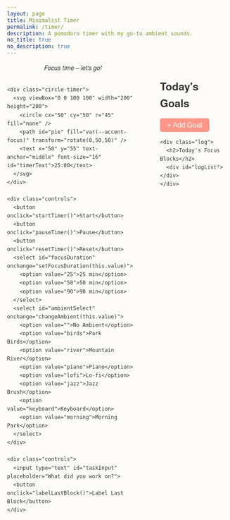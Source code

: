 ```yaml
---
layout: page
title: Minimalist Timer
permalink: /timer/
description: A pomodoro timer with my go-to ambient sounds. 
no_title: true
no_description: true
---
```

<style>
  :root {
    --light-bg: #fdfcf9;
    --light-text: #333;
    --dark-bg: #1e1e1e;
    --dark-text: #ddd;
    --accent-focus: #FF9687;
    --accent-break: #D8AE48;
  }

  @media (prefers-color-scheme: dark) {
    html, body {
      background: var(--dark-bg) !important;
      color: var(--dark-text) !important;
    }
    .controls button, select, input, textarea {
      background-color: #333;
      color: #eee;
    }
    .block {
      background-color: #2a2a2a;
    }
  }

  @media (prefers-color-scheme: light) {
    html, body {
      background: var(--light-bg);
      color: var(--light-text);
    }
  }

  body {
    font-family: 'Helvetica Neue', sans-serif;
    padding: 2rem;
    margin: 0;
    line-height: 1.6;
    transition: background 0.3s ease, color 0.3s ease;
  }

  .main-container {
    max-width: 1200px;
    margin: 0 auto;
    display: grid;
    grid-template-columns: 300px 1fr;
    gap: 3rem;
    align-items: start;
  }

  .timer-section {
    display: flex;
    flex-direction: column;
    align-items: center;
    position: sticky;
    top: 2rem;
  }

  .goals {
    max-width: 100%;
  }

  .goals h2, .log h2 {
    font-size: 1.5rem;
    margin-bottom: 1rem;
    font-weight: 600;
  }

  .goal-row {
    display: flex;
    gap: 0.5rem;
    align-items: center;
    margin-bottom: 0.25rem;
    transition: opacity 0.3s ease;
  }

  .goal-row input[type="text"] {
    flex: 1;
    padding: 0.5rem;
    border-radius: 5px;
    border: 1px solid #ccc;
    font-size: 1rem;
  }

  .goal-row.readonly input[type="text"] {
    border: none;
    background: transparent;
    cursor: pointer;
    padding: 0.5rem 0;
  }

  .goal-row.readonly input[type="text"]:focus {
    border: 1px solid #ccc;
    background: white;
    cursor: text;
  }

  @media (prefers-color-scheme: dark) {
    .goal-row.readonly input[type="text"]:focus {
      background: #333;
    }
  }

  .goal-row input[type="number"] {
    width: 60px;
    padding: 0.5rem;
    border-radius: 5px;
    border: 1px solid #ccc;
    font-size: 1rem;
  }

  .goal-row input[type="checkbox"] {
    transform: scale(1.2);
  }

  .goal-row.checked {
    opacity: 0.4;
  }

  .goal-row button.remove-goal {
    background: transparent;
    border: none;
    font-size: 1.2rem;
    color: #888;
    cursor: pointer;
  }

  .add-goal-button {
    display: block;
    margin: 0.5rem 0;
    padding: 0.4rem 1rem;
    font-size: 1rem;
    border: none;
    border-radius: 5px;
    background-color: var(--accent-focus);
    color: white;
    cursor: pointer;
  }

  .circle-timer {
    width: 220px;
    height: 220px;
    margin: 2rem auto;
    position: relative;
    background: transparent !important;
  }

  svg text {
    fill: var(--light-text);
  }

  @media (prefers-color-scheme: dark) {
    svg text {
      fill: var(--dark-text);
    }
  }

  .status {
    text-align: center;
    font-style: italic;
    margin-bottom: 1rem;
  }

  .controls {
    text-align: center;
    margin-top: 1rem;
  }

  .controls button, select, input {
    margin: 0.5rem;
    padding: 0.5rem 1rem;
    border: none;
    border-radius: 5px;
    font-size: 1rem;
  }

  .log {
    margin-top: 2rem;
    max-width: 100%;
  }

  .block {
    background-color: #eaeff5;
    padding: 0.75rem;
    border-radius: 8px;
    margin-bottom: 0.5rem;
  }

  .unlabeled {
    opacity: 0.7;
    font-style: italic;
  }

  /* 모바일 대응 */
  @media (max-width: 768px) {
    .main-container {
      grid-template-columns: 1fr;
      gap: 2rem;
    }
    
    .timer-section {
      position: static;
    }
    
    body {
      padding: 1rem;
    }
  }

  /* 대안: 목표 섹션 고정 높이 */
  .goals-fixed-height {
    height: 300px;
    overflow-y: auto;
    padding-right: 10px;
  }

  /* 스크롤바 스타일링 */
  .goals-fixed-height::-webkit-scrollbar {
    width: 8px;
  }

  .goals-fixed-height::-webkit-scrollbar-track {
    background: #f1f1f1;
    border-radius: 10px;
  }

  .goals-fixed-height::-webkit-scrollbar-thumb {
    background: #888;
    border-radius: 10px;
  }

  .goals-fixed-height::-webkit-scrollbar-thumb:hover {
    background: #555;
  }
</style>

<div class="main-container">
  <div class="timer-section">
    <div class="status" id="status">Focus time – let's go!</div>

    <div class="circle-timer">
      <svg viewBox="0 0 100 100" width="200" height="200">
        <circle cx="50" cy="50" r="45" fill="none" />
        <path id="pie" fill="var(--accent-focus)" transform="rotate(0,50,50)" />
        <text x="50" y="55" text-anchor="middle" font-size="16" id="timerText">25:00</text>
      </svg>
    </div>

    <div class="controls">
      <button onclick="startTimer()">Start</button>
      <button onclick="pauseTimer()">Pause</button>
      <button onclick="resetTimer()">Reset</button>
      <select id="focusDuration" onchange="setFocusDuration(this.value)">
        <option value="25">25 min</option>
        <option value="50">50 min</option>
        <option value="90">90 min</option>
      </select>
      <select id="ambientSelect" onchange="changeAmbient(this.value)">
        <option value="">No Ambient</option>
        <option value="birds">Park Birds</option>
        <option value="river">Mountain River</option>
        <option value="piano">Piano</option>
        <option value="lofi">Lo-fi</option>
        <option value="jazz">Jazz Brush</option>
        <option value="keyboard">Keyboard</option>
        <option value="morning">Morning Park</option>
      </select>
    </div>

    <div class="controls">
      <input type="text" id="taskInput" placeholder="What did you work on?">
      <button onclick="labelLastBlock()">Label Last Block</button>
    </div>
  </div>

  <div class="content-section">
    <div class="goals">
      <h2>Today's Goals</h2>
      <div id="goalList"></div>
      <button class="add-goal-button" onclick="addGoal()">+ Add Goal</button>
    </div>

    <div class="log">
      <h2>Today's Focus Blocks</h2>
      <div id="logList"></div>
    </div>
  </div>
</div>

<script src="/assets/js/timer.js"></script>

<script>
// 목표 관련 함수들 (timer.js에 없는 기능들)
function addGoal() {
  const goalList = document.getElementById('goalList');
  const goalRow = document.createElement('div');
  goalRow.className = 'goal-row';
  goalRow.innerHTML = `
    <input type="checkbox" onchange="toggleGoal(this)">
    <input type="text" placeholder="Enter your goal">
    <input type="number" placeholder="25" min="1" max="999">
    <button class="remove-goal" onclick="removeGoal(this)">×</button>
  `;
  goalList.appendChild(goalRow);
  
  // 새로 추가된 텍스트 입력에 이벤트 리스너 추가
  const textInput = goalRow.querySelector('input[type="text"]');
  handleGoalInput(textInput);
  textInput.focus(); // 자동 포커스
  
  // localStorage 저장 (timer.js의 saveToLocal 함수 활용)
  if (typeof saveToLocal === 'function') {
    saveToLocal();
  }
}

function toggleGoal(checkbox) {
  const row = checkbox.parentElement;
  if (checkbox.checked) {
    row.classList.add('checked');
  } else {
    row.classList.remove('checked');
  }
  
  // localStorage 저장
  if (typeof saveToLocal === 'function') {
    saveToLocal();
  }
}

function removeGoal(button) {
  button.parentElement.remove();
  
  // localStorage 저장
  if (typeof saveToLocal === 'function') {
    saveToLocal();
  }
}

// 목표 입력 완료 시 읽기 모드로 전환
function handleGoalInput(input) {
  // 엔터키 처리
  input.addEventListener('keypress', function(e) {
    if (e.key === 'Enter' && input.value.trim()) {
      finalizeGoal(input);
    }
  });
  
  // 포커스 아웃 처리
  input.addEventListener('blur', function() {
    if (input.value.trim()) {
      finalizeGoal(input);
    }
  });
}

function finalizeGoal(input) {
  const goalRow = input.parentElement;
  goalRow.classList.add('readonly');
  input.blur();
  
  // localStorage 저장
  if (typeof saveToLocal === 'function') {
    saveToLocal();
  }
  
  // 클릭 시 다시 편집 가능하게
  input.addEventListener('click', function editGoal() {
    goalRow.classList.remove('readonly');
    input.focus();
    input.removeEventListener('click', editGoal); // 이벤트 리스너 제거
  });
}

// DOM이 로드된 후 실행
document.addEventListener('DOMContentLoaded', function() {
  // 페이지 로드 시 기존 목표들에 이벤트 리스너 추가
  setTimeout(function() {
    const goalInputs = document.querySelectorAll('.goal-row input[type="text"]:not([data-enhanced])');
    goalInputs.forEach(input => {
      input.setAttribute('data-enhanced', 'true');
      handleGoalInput(input);
    });
  }, 100); // timer.js의 loadFromLocal 실행 후
});
</script>
